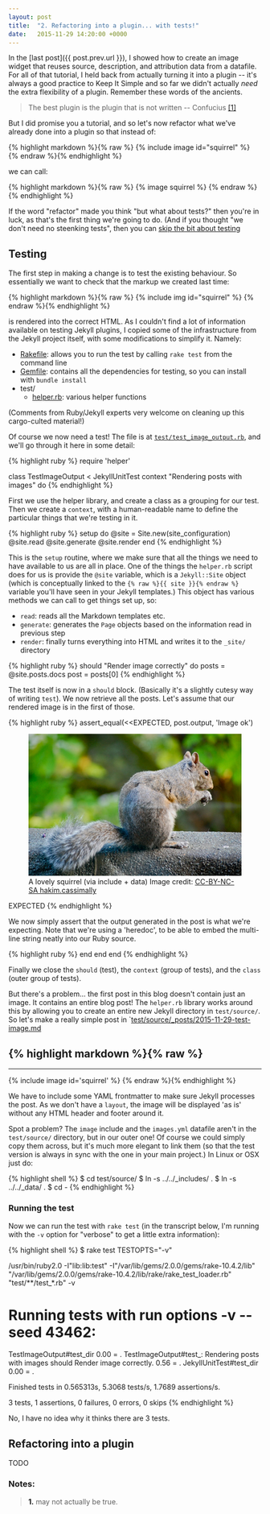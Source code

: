 ```yaml
---
layout: post
title:  "2. Refactoring into a plugin... with tests!"
date:   2015-11-29 14:20:00 +0000
---
```


In the [last post]({{ post.prev.url }}), I showed how to create an image widget that reuses source, description, and attribution data from a datafile.  For all of that tutorial, I held back from actually turning it into a plugin -- it's always a good practice to Keep It Simple and so far we didn't actually *need* the extra flexibility of a plugin.  Remember these words of the ancients.

> The best plugin is the plugin that is not written
> -- Confucius <super><a href="#note-1">[1]</a></super>

But I did promise you a tutorial, and so let's now refactor what we've already done into a plugin so that instead of:

{% highlight markdown %}{% raw %}
    {% include image id="squirrel" %}
{% endraw %}{% endhighlight %}

we can call:

{% highlight markdown %}{% raw %}
    {% image squirrel %}
{% endraw %}{% endhighlight %}

If the word "refactor" made you think "but what about tests?" then you're in luck, as that's the first thing we're going to do.  (And if you thought "we don't need no steenking tests", then you can [skip the bit about testing](#no-tests-please-we-re-British)

## Testing

The first step in making a change is to test the existing behaviour.  So essentially we want to check that the markup we created last time:

{% highlight markdown %}{% raw %}
    {% include img id="squirrel" %}
{% endraw %}{% endhighlight %}

is rendered into the correct HTML.  As I couldn't find a lot of information available on testing Jekyll plugins, I copied some of the infrastructure from the Jekyll project itself, with some modifications to simplify it.  Namely:

 * [Rakefile][github-Rakefile]: allows you to run the test by calling `rake test` from the command line
 * [Gemfile][github-Gemfile]: contains all the dependencies for testing, so you can install with `bundle install`
 * test/
   * [helper.rb][github-helper-rb]: various helper functions

(Comments from Ruby/Jekyll experts very welcome on cleaning up this cargo-culted material!)

Of course we now need a test!  The file is at [`test/test_image_output.rb`][github-test_image_output-rb], and we'll go through it here in some detail: 

{% highlight ruby %}
require 'helper'

class TestImageOutput < JekyllUnitTest
  context "Rendering posts with images" do
{% endhighlight %}

First we use the helper library, and create a class as a grouping for our test.
Then we create a `context`, with a human-readable name to define the particular things that we're testing in it.

{% highlight ruby %}
    setup do
      @site = Site.new(site_configuration)
      @site.read
      @site.generate
      @site.render
    end
{% endhighlight %}

This is the `setup` routine, where we make sure that all the things we need to have available to us are all in place.  One of the things the `helper.rb` script does for us is provide the `@site` variable, which is a `Jekyll::Site` object (which is conceptually linked to the `{% raw %}{{ site }}{% endraw %}` variable you'll have seen in your Jekyll templates.)  This object has various methods we can call to get things set up, so:

 * `read`: reads all the Markdown templates etc.
 * `generate`: generates the `Page` objects based on the information read in previous step
 * `render`: finally turns everything into HTML and writes it to the `_site/` directory

{% highlight ruby %}
    should "Render image correctly" do
      posts = @site.posts.docs
      post = posts[0]
{% endhighlight %}

The test itself is now in a `should` block.  (Basically it's a slightly cutesy way of writing `test`).  We now retrieve all the posts.  Let's assume that our rendered image is in the first of those.


{% highlight ruby %}
      assert_equal(<<EXPECTED, post.output, 'Image ok')

<figure>
  <img alt="A lovely squirrel (via include + data)" src="/images/squirrel.jpg" />
  <figcaption>
    A lovely squirrel (via include + data)
    Image credit:
    <a href="https://www.flickr.com/photos/47644980@N00/5681166704">
      CC-BY-NC-SA hakim.cassimally
    </a>
  </figcaption>
</figure>

EXPECTED
{% endhighlight %}

We now simply assert that the output generated in the post is what we're expecting.  Note that we're using a 'heredoc', to be able to embed the multi-line string neatly into our Ruby source.

{% highlight ruby %}
    end
  end
end
{% endhighlight %}

Finally we close the `should` (test), the `context` (group of tests), and the `class` (outer group of tests).

But there's a problem... the first post in this blog doesn't contain just an image.  It contains an entire blog post!  The `helper.rb` library works around this by allowing you to create an entire new Jekyll directory in `test/source/`.  So let's make a really simple post in `[test/source/_posts/2015-11-29-test-image.md][github-test-image-md]

{% highlight markdown %}{% raw %}
---
---
{% include image id='squirrel' %}
{% endraw %}{% endhighlight %}

We have to include some YAML frontmatter to make sure Jekyll processes the post.  As we don't have a `layout`, the image will be displayed 'as is' without any HTML header and footer around it.

Spot a problem?  The `image` include and the `images.yml` datafile aren't in the `test/source/` directory, but in our outer one!  Of course we could simply copy them across, but it's much more elegant to link them (so that the test version is always in sync with the one in your main project.)  In Linux or OSX just do:

{% highlight shell %}
 $  cd test/source/
 $  ln -s ../../_includes/ .
 $  ln -s ../../_data/ .
 $  cd -
{% endhighlight %}

### Running the test

Now we can run the test with `rake test` (in the transcript below, I'm running with the `-v` option for "verbose" to get a little extra information):

{% highlight shell %}
$ rake test TESTOPTS="-v"

/usr/bin/ruby2.0 -I"lib:lib:test" -I"/var/lib/gems/2.0.0/gems/rake-10.4.2/lib" "/var/lib/gems/2.0.0/gems/rake-10.4.2/lib/rake/rake_test_loader.rb" "test/**/test_*.rb" -v

# Running tests with run options -v --seed 43462:

TestImageOutput#test_dir 0.00 = .
TestImageOutput#test_: Rendering posts with images should Render image correctly.  0.56 = .
JekyllUnitTest#test_dir 0.00 = .

Finished tests in 0.565313s, 5.3068 tests/s, 1.7689 assertions/s.

3 tests, 1 assertions, 0 failures, 0 errors, 0 skips
{% endhighlight %}

No, I have no idea why it thinks there are 3 tests.

## <a id="no-tests-please-we-re-British" /> Refactoring into a plugin

TODO

### Notes:
> <a id="note-1">**1.**</a> may not actually be true.

[github-Rakefile]: https://github.com/osfameron/jekyll-plugins-tutorial/blob/master/Rakefile
[github-Gemfile]: https://github.com/osfameron/jekyll-plugins-tutorial/blob/master/Gemfile
[github-helper-rb]: https://github.com/osfameron/jekyll-plugins-tutorial/blob/master/test/helper.rb
[github-test_image_output-rb]: https://github.com/osfameron/jekyll-plugins-tutorial/blob/master/test/test_image_output.rb
[github-test-image-md]: https://github.com/osfameron/jekyll-plugins-tutorial/blob/master/test/source/_posts/2015-11-29-test-image.md
